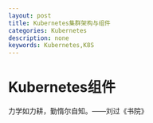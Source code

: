 ```yaml
---
layout: post
title: Kubernetes集群架构与组件
categories: Kubernetes
description: none
keywords: Kubernetes,K8S
---
```

# Kubernetes组件
力学如力耕，勤惰尔自知。——刘过《书院》
